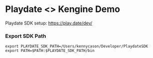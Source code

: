 # Playdate <> Kengine Demo

Playdate SDK setup: https://play.date/dev/

### Export SDK Path

```shell
export PLAYDATE_SDK_PATH=/Users/kennycason/Developer/PlaydateSDK
export PATH=$PATH:$PLAYDATE_SDK_PATH/bin
```